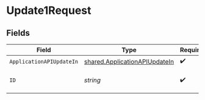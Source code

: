 # Update1Request


## Fields

| Field                                                                          | Type                                                                           | Required                                                                       | Description                                                                    |
| ------------------------------------------------------------------------------ | ------------------------------------------------------------------------------ | ------------------------------------------------------------------------------ | ------------------------------------------------------------------------------ |
| `ApplicationAPIUpdateIn`                                                       | [shared.ApplicationAPIUpdateIn](../../models/shared/applicationapiupdatein.md) | :heavy_check_mark:                                                             | N/A                                                                            |
| `ID`                                                                           | *string*                                                                       | :heavy_check_mark:                                                             | The unique ID of the application                                               |